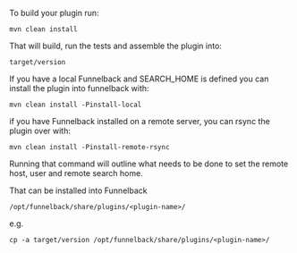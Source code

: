  To build your plugin run:

```
mvn clean install
```

That will build, run the tests and assemble the plugin into:

```
target/version
```


If you have a local Funnelback and SEARCH_HOME is defined you can install
the plugin into funnelback with:

```
mvn clean install -Pinstall-local
```

if you have Funnelback installed on a remote server, you can rsync the plugin
over with:

```
mvn clean install -Pinstall-remote-rsync
```

Running that command will outline what needs to be done to set the remote host,
user and remote search home.


That can be installed into Funnelback
```
/opt/funnelback/share/plugins/<plugin-name>/
```

e.g.

```
cp -a target/version /opt/funnelback/share/plugins/<plugin-name>/
```
